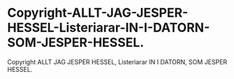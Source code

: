 # Copyright-ALLT-JAG-JESPER-HESSEL-Listeriarar-IN-I-DATORN-SOM-JESPER-HESSEL.
Copyright ALLT JAG JESPER HESSEL, Listeriarar IN I DATORN, SOM JESPER HESSEL.
